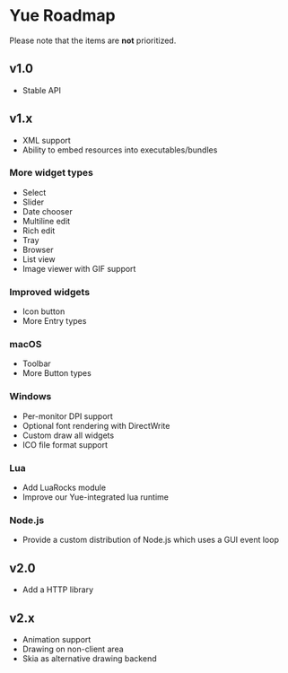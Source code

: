 # Yue Roadmap

Please note that the items are __not__ prioritized.

## v1.0

* Stable API

## v1.x

* XML support
* Ability to embed resources into executables/bundles

### More widget types

* Select
* Slider
* Date chooser
* Multiline edit
* Rich edit
* Tray
* Browser
* List view
* Image viewer with GIF support

### Improved widgets

* Icon button
* More Entry types

### macOS

* Toolbar
* More Button types

### Windows

* Per-monitor DPI support
* Optional font rendering with DirectWrite
* Custom draw all widgets
* ICO file format support

### Lua

* Add LuaRocks module
* Improve our Yue-integrated lua runtime

### Node.js

* Provide a custom distribution of Node.js which uses a GUI event loop

## v2.0

* Add a HTTP library

## v2.x

* Animation support
* Drawing on non-client area
* Skia as alternative drawing backend
